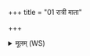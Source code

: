 +++
title = "01 रात्री माता"

+++
<details><summary>मूलम् (WS)</summary>

रात्री माता नभः पितार्यमा ते पितामहः ।  
शिलाची नाम वा असि सा देवानामसि स्वसा ॥ १ ॥
</details>